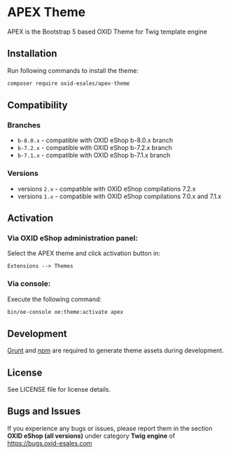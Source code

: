 # APEX Theme
APEX is the Bootstrap 5 based OXID Theme for Twig template engine

## Installation

Run following commands to install the theme:

```bash
composer require oxid-esales/apex-theme
```

## Compatibility

### Branches
* `b-8.0.x` - compatible with OXID eShop b-8.0.x branch
* `b-7.2.x` - compatible with OXID eShop b-7.2.x branch
* `b-7.1.x` - compatible with OXID eShop b-7.1.x branch

### Versions
* versions `2.x` - compatible with OXID eShop compilations 7.2.x
* versions `1.x` - compatible with OXID eShop compilations 7.0.x and 7.1.x

## Activation

### Via OXID eShop administration panel:
Select the APEX theme and click activation button in:

`Extensions --> Themes`

### Via console:

Execute the following command:
```bash
bin/oe-console oe:theme:activate apex
```


## Development

[Grunt](https://gruntjs.com) and [npm](https://nodejs.org) are required to generate theme assets during development.

## License

See LICENSE file for license details.

## Bugs and Issues

If you experience any bugs or issues, please report them in the section **OXID eShop (all versions)** under category **Twig engine** of https://bugs.oxid-esales.com
